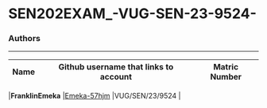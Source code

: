 # SEN202EXAM_-VUG-SEN-23-9524-

### Authors
---

|**Name**       | **Github username that links to account**         | **Matric Number** |
|---------------|---------------------------------------------------|-------------------|

|**FranklinEmeka**	|[Emeka-57hjm](https://github.com/Emeka-57hjm/)  |VUG/SEN/23/9524 |
